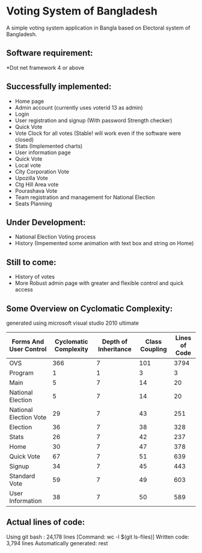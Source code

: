 Voting System of Bangladesh
============================

A simple voting system application in Bangla based on Electoral system of Bangladesh.

Software requirement:
----------------------------
  *Dot net framework 4 or above

Successfully implemented:
-------------------------
  * Home page
  * Admin account (currently uses voterid 13 as admin)
  * Login
  * User registration and signup (With password Strength checker)
  * Quick Vote
  * Vote Clock for all votes (Stable! will work even if the software were closed)
  * Stats (Implemented charts)
  * User information page
  * Quick Vote
  * Local vote
  * City Corporation Vote
  * Upozilla Vote
  * Ctg Hill Area vote
  * Pourashava Vote
  * Team registration and management for National Election
  * Seats Planning 

Under Development:
------------------

  * National Election Voting process
  * History (Impemented some animation with text box and string on Home) 

Still to come:
--------------

  * History of votes
  * More Robust admin page with greater and flexible control and quick access


Some Overview on Cyclomatic Complexity:
---------------------------------------
generated using microsoft visual studio 2010 ultimate 

|Forms And User Control	|Cyclomatic Complexity	|Depth of Inheritance	|Class Coupling	|Lines of Code|
|-----------------------|----------------------|---------------------|---------------|-------------|
|OVS	|366	|7	|101	|3794|
|Program	|1|	1|	3|	3|
|Main	|5	|7	|14	|20|
|National Election|	5	|7	|14	|20|
|National Election Vote|	29	|7	|43	|251|
|Election|	36	|7	|38|	328|
|Stats	|26	|7	|42|	237|
|Home	|30	|7	|47	|378|
|Quick Vote	|67	|7	|51	|639|
|Signup	|34	|7	|45	|443|
|Standard Vote	|59	|7	|49 |	603|
|User Information|	38	|7|	50|	589|

Actual lines of code:
---------------------
Using git bash : 24,178 lines [Command: wc -l $(git ls-files)]
Written code: 3,794 lines
Automatically generated: rest